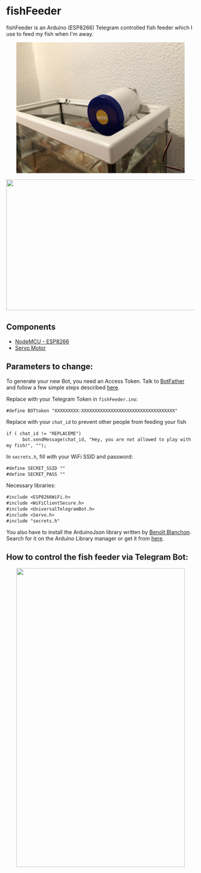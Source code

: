 # fishFeeder
fishFeeder is an Arduino (ESP8266) Telegram controlled fish feeder which I use to feed my fish when I'm away.

<p align="center">
<img src="utils/IMG_0143.JPG" width="450" height="350" />
</p>

<p align="center">
<img src="utils/IMG_0142.gif" width="550" height="350"/>
</p>



## Components

* [NodeMCU - ESP8266](https://www.nodemcu.com/index_en.html)
* [Servo Motor](http://descargas.cetronic.es/microservo.pdf)

## Parameters to change:

To generate your new Bot, you need an Access Token. Talk to [BotFather](https://telegram.me/botfather) and follow a few simple steps described [here](https://core.telegram.org/bots#botfather).

Replace with your Telegram Token in `fishFeeder.ino`:

    #define BOTtoken "XXXXXXXXX:XXXXXXXXXXXXXXXXXXXXXXXXXXXXXXXXXXX"
   
Replace with your `chat_id` to prevent other people from feeding your fish

    if ( chat_id != "REPLACEME")
          bot.sendMessage(chat_id, "Hey, you are not allowed to play with my fish!", "");
    
In `secrets.h`, fill with your WiFi SSID and password:

    #define SECRET_SSID ""
    #define SECRET_PASS ""
    
Necessary libraries:

    #include <ESP8266WiFi.h>
    #include <WiFiClientSecure.h>
    #include <UniversalTelegramBot.h>
    #include <Servo.h>
    #include "secrets.h"
    
You also have to install the ArduinoJson library written by [Benoît Blanchon](https://github.com/bblanchon). Search for it on the Arduino Library manager or get it from [here](https://github.com/bblanchon/ArduinoJson).
    
## How to control the fish feeder via Telegram Bot:


<p align="center">
<img src="utils/screenshot.PNG" width="450" height="800"/>
</p>
